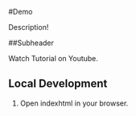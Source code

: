 #Demo

Description!

##Subheader

Watch Tutorial on Youtube.

## Local Development

1. Open indexhtml in your browser.
